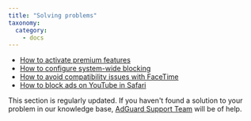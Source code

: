 ```yaml
---
title: "Solving problems"
taxonomy:
  category:
    - docs
---
```


- [How to activate premium features](http://kb.adguard.com/en/ios/solving-problems/premium-activation)
- [How to configure system-wide blocking](https://kb.adguard.com/en/ios/solving-problems/how-to-configure-system-wide-blocking)
- [How to avoid compatibility issues with FaceTime](https://kb.adguard.com/en/ios/solving-problems/how-to-avoid-compatibility-issues-with-facetime)
- [How to block ads on YouTube in Safari](https://kb.adguard.com/en/ios/solving-problems/how-to-block-ads-on-youtube)

This section is regularly updated. If you haven't found a solution to your problem in our knowledge base, [AdGuard Support Team](http://kb.adguard.com/en/technical-support) will be of help.
